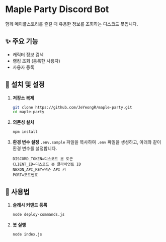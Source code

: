 # Maple Party Discord Bot

함께 메이플스토리를 즐길 때 유용한 정보를 조회하는 디스코드 봇입니다.

## ✨ 주요 기능

- 캐릭터 정보 검색
- 랭킹 조회 (등록한 사용자)
- 사용자 등록

## 🔧 설치 및 설정

1. **저장소 복제**

   ```bash
   git clone https://github.com/JeYeongR/maple-party.git
   cd maple-party
   ```

2. **의존성 설치**

   ```bash
   npm install
   ```

3. **환경 변수 설정**
   `.env.sample` 파일을 복사하여 `.env` 파일을 생성하고, 아래와 같이 환경 변수를 설정합니다.

   ```
   DISCORD_TOKEN=디스코드 봇 토큰
   CLIENT_ID=디스코드 봇 클라이언트 ID
   NEXON_API_KEY=넥슨 API 키
   PORT=포트번호
   ```

## 🚀 사용법

1. **슬래시 커맨드 등록**

   ```bash
   node deploy-commands.js
   ```

2. **봇 실행**
   ```bash
   node index.js
   ```
